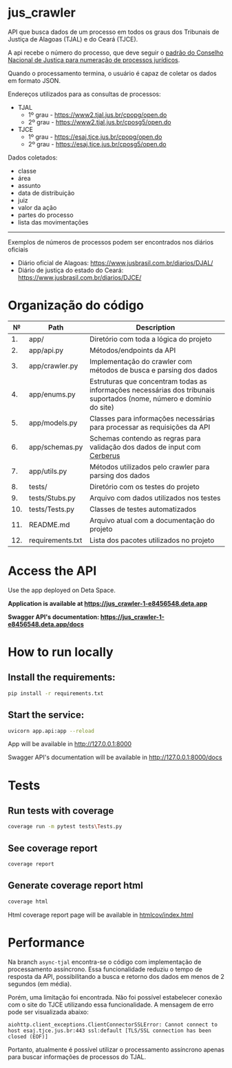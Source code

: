 # jus_crawler

API que busca dados de um processo em todos os graus dos Tribunais de Justiça de Alagoas (TJAL) e do Ceará (TJCE).

A api recebe o número do processo, que deve seguir
o [padrão do Conselho Nacional de Justiça para numeração de processos jurídicos](https://www.cnj.jus.br/programas-e-acoes/numeracao-unica/).

Quando o processamento termina, o usuário é capaz de coletar os dados em formato JSON.

Endereços utilizados para as consultas de processos:

* TJAL
    * 1º grau - https://www2.tjal.jus.br/cpopg/open.do
    * 2º grau - https://www2.tjal.jus.br/cposg5/open.do
* TJCE
    * 1º grau - https://esaj.tjce.jus.br/cpopg/open.do
    * 2º grau - https://esaj.tjce.jus.br/cposg5/open.do

Dados coletados:

* classe
* área
* assunto
* data de distribuição
* juiz
* valor da ação
* partes do processo
* lista das movimentações

---
Exemplos de números de processos podem ser encontrados nos diários oficiais

* Diário oficial de Alagoas: https://www.jusbrasil.com.br/diarios/DJAL/
* Diário de justiça do estado do Ceará: https://www.jusbrasil.com.br/diarios/DJCE/

# Organização do código

| №   | Path             | Description                                                                                                          |
|-----|------------------|----------------------------------------------------------------------------------------------------------------------|
| 1.  | app/             | Diretório com toda a lógica do projeto                                                                               |
| 2.  | app/api.py       | Métodos/endpoints da API                                                                                             |
| 3.  | app/crawler.py   | Implementação do crawler com métodos de busca e parsing dos dados                                                    |
| 4.  | app/enums.py     | Estruturas que concentram todas as informações necessárias dos tribunais suportados (nome, número e domínio do site) |
| 5.  | app/models.py    | Classes para informações necessárias para processar as requisições da API                                            |
| 6.  | app/schemas.py   | Schemas contendo as regras para validação dos dados de input com [Cerberus](https://docs.python-cerberus.org)        |
| 7.  | app/utils.py     | Métodos utilizados pelo crawler para parsing dos dados                                                               |
| 8.  | tests/           | Diretório com os testes do projeto                                                                                   |
| 9.  | tests/Stubs.py   | Arquivo com dados utilizados nos testes                                                                              |
| 10. | tests/Tests.py   | Classes de testes automatizados                                                                                      |
| 11. | README.md        | Arquivo atual com a documentação do projeto                                                                          |
| 12. | requirements.txt | Lista dos pacotes utilizados no projeto                                                                              |

# Access the API

Use the app deployed on Deta Space.

**Application is available at https://jus_crawler-1-e8456548.deta.app**

**Swagger API's documentation: https://jus_crawler-1-e8456548.deta.app/docs**

# How to run locally

## Install the requirements:

```bash
pip install -r requirements.txt
```

## Start the service:

```bash
uvicorn app.api:app --reload
```

App will be available in http://127.0.0.1:8000

Swagger API's documentation will be available in http://127.0.0.1:8000/docs

# Tests

## Run tests with coverage

```bash
coverage run -m pytest tests\Tests.py
```

## See coverage report

```bash
coverage report
```

## Generate coverage report html

```bash
coverage html
```

Html coverage report page will be available
in [htmlcov/index.html](http://localhost:63342/jus_crawler/htmlcov/index.html)

# Performance

Na branch ```async-tjal``` encontra-se o código com implementação de processamento assíncrono. Essa funcionalidade
reduziu o tempo de resposta da API, possibilitando a busca e retorno dos dados em menos de 2 segundos (em média).

Porém, uma limitação foi encontrada. Não foi possível estabelecer conexão com o site do TJCE utilizando essa
funcionalidade. A mensagem de erro pode ser visualizada abaixo:

```
aiohttp.client_exceptions.ClientConnectorSSLError: Cannot connect to host esaj.tjce.jus.br:443 ssl:default [TLS/SSL connection has been closed (EOF)]
```

Portanto, atualmente é possível utilizar o processamento assíncrono apenas para buscar informações de processos do TJAL.
